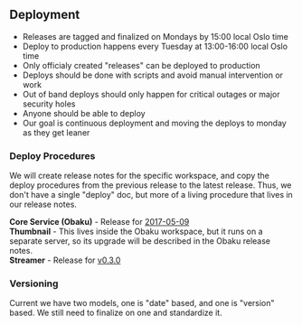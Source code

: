 ## Deployment

* Releases are tagged and finalized on Mondays by 15:00 local Oslo time
* Deploy to production happens every Tuesday at 13:00-16:00 local Oslo time
* Only officialy created "releases" can be deployed to production
* Deploys should be done with scripts and avoid manual intervention or work
* Out of band deploys should only happen for critical outages or major security holes
* Anyone should be able to deploy
* Our goal is continuous deployment and moving the deploys to monday as they get leaner

### Deploy Procedures

We will create release notes for the specific workspace, and copy the deploy procedures from the previous release to the latest release.  Thus, we don't have a single "deploy" doc, but more of a living procedure that lives in our release notes.

__Core Service (Obaku)__ - Release for [2017-05-09](https://github.com/SYNQfm/obaku/releases/tag/2017-05-09)    
__Thumbnail__ - This lives inside the Obaku workspace, but it runs on a separate server, so its upgrade will be described in the Obaku release notes.    
__Streamer__ - Release for [v0.3.0](https://github.com/SYNQfm/streamer/releases/tag/v0.3.0)    

### Versioning

Current we have two models, one is "date" based, and one is "version" based.  We still need to finalize on one and standardize it.